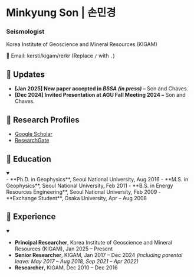 # Minkyung Son | 손민경
### Seismologist  
Korea Institute of Geoscience and Mineral Resources (KIGAM)  

📧 Email: kersti/kigam/re/kr (Replace `/` with `.`)  

## 🔹 Updates
- **[Jan 2025] New paper accepted in *BSSA (in press)* –** Son and Chaves.  
- **[Dec 2024] Invited Presentation at AGU Fall Meeting 2024 –** Son and Chaves.

## 🔹 Research Profiles
- [Google Scholar](https://scholar.google.com/citations?user=3ssY-5gAAAAJ&hl=en)
- [ResearchGate](https://www.researchgate.net/profile/Minkyung-Son?ev=hdr_xprf)

## 🔹 Education

<details open>
  <summary></summary>
  - **Ph.D. in Geophysics**, Seoul National University, Aug 2016  
  - **M.S. in Geophysics**, Seoul National University, Feb 2011  
  - **B.S. in Energy Resources Engineering**, Seoul National University, Feb 2009  
  - **Exchange Student**, Osaka University, Apr – Aug 2008  

</details>

## 🔹 Experience

<details open>
<summary></summary>

  - **Principal Researcher**, Korea Institute of Geoscience and Mineral Resources (KIGAM), Jan 2025 – Present  
  - **Senior Researcher**, KIGAM, Jan 2017 – Dec 2024 *(including parental leave: May 2017 – Aug 2018, Sep 2021 – Apr 2022)*  
  - **Researcher**, KIGAM, Dec 2010 – Dec 2016  

</details>
